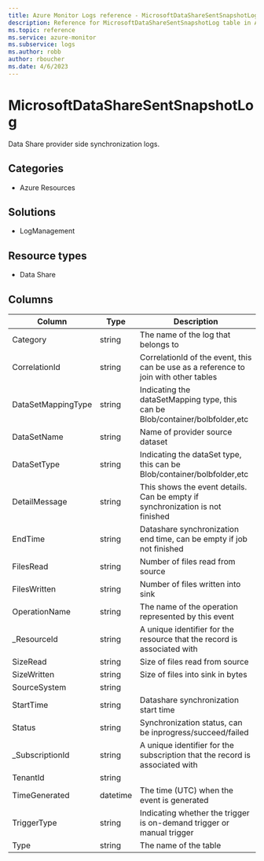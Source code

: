 ```yaml
---
title: Azure Monitor Logs reference - MicrosoftDataShareSentSnapshotLog
description: Reference for MicrosoftDataShareSentSnapshotLog table in Azure Monitor Logs.
ms.topic: reference
ms.service: azure-monitor
ms.subservice: logs
ms.author: robb
author: rboucher
ms.date: 4/6/2023
---
```


# MicrosoftDataShareSentSnapshotLog

 Data Share provider side synchronization logs.

## Categories

- Azure Resources
## Solutions

- LogManagement
## Resource types

- Data Share




## Columns

| Column | Type | Description |
| --- | --- | --- |
| Category | string | The name of the log that belongs to |
| CorrelationId | string | CorrelationId of the event, this can be use as a reference to join with other tables |
| DataSetMappingType | string | Indicating the dataSetMapping type, this can be Blob/container/bolbfolder,etc |
| DataSetName | string | Name of provider source dataset |
| DataSetType | string | Indicating the dataSet type, this can be Blob/container/bolbfolder,etc |
| DetailMessage | string | This shows the event details. Can be empty if synchronization is not finished |
| EndTime | string | Datashare synchronization end time, can be empty if job not finished |
| FilesRead | string | Number of files read from source |
| FilesWritten | string | Number of files written into sink  |
| OperationName | string | The name of the operation represented by this event |
| _ResourceId | string | A unique identifier for the resource that the record is associated with |
| SizeRead | string | Size of files read from source |
| SizeWritten | string | Size of files into sink in bytes |
| SourceSystem | string |  |
| StartTime | string | Datashare synchronization start time |
| Status | string | Synchronization status, can be inprogress/succeed/failed |
| _SubscriptionId | string | A unique identifier for the subscription that the record is associated with |
| TenantId | string |  |
| TimeGenerated | datetime | The time (UTC) when the event is generated |
| TriggerType | string | Indicating whether the trigger is on-demand trigger or manual trigger |
| Type | string | The name of the table |

